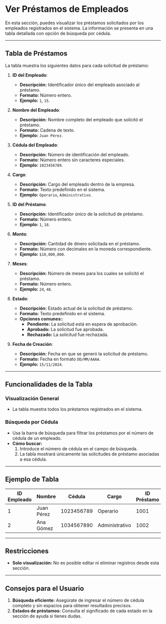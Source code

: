 # **Ver Préstamos de Empleados**

En esta sección, puedes visualizar los préstamos solicitados por los empleados registrados en el sistema. La información se presenta en una tabla detallada con opción de búsqueda por cédula.

---

## Tabla de Préstamos

La tabla muestra los siguientes datos para cada solicitud de préstamo:

1. **ID del Empleado**: 
    - **Descripción:** Identificador único del empleado asociado al préstamo.  
    - **Formato:** Número entero.  
    - **Ejemplo:** `1`, `15`.

2. **Nombre del Empleado**: 
    - **Descripción:** Nombre completo del empleado que solicitó el préstamo.  
    - **Formato:** Cadena de texto.  
    - **Ejemplo:** `Juan Pérez`.

3. **Cédula del Empleado**:  
    - **Descripción:** Número de identificación del empleado.  
    - **Formato:** Número entero sin caracteres especiales.  
    - **Ejemplo:** `1023456789`.

4. **Cargo**:  
    - **Descripción:** Cargo del empleado dentro de la empresa.  
    - **Formato:** Texto predefinido en el sistema.  
    - **Ejemplo:** `Operario`, `Administrativo`.

5. **ID del Préstamo**:
    - **Descripción:** Identificador único de la solicitud de préstamo.  
    - **Formato:** Número entero.  
    - **Ejemplo:** `1`, `18`.

6. **Monto**:
    - **Descripción:** Cantidad de dinero solicitada en el préstamo.  
    - **Formato:** Número con decimales en la moneda correspondiente.  
    - **Ejemplo:** `$10,000,000`.

7. **Meses**:
    - **Descripción:** Número de meses para los cuales se solicitó el préstamo.  
    - **Formato:** Número entero.  
    - **Ejemplo:** `24`, `48`.

8. **Estado**:  
    - **Descripción:** Estado actual de la solicitud de préstamo.  
    - **Formato:** Texto predefinido en el sistema.  
    - **Opciones comunes:**:  
        - **Pendiente:** La solicitud está en espera de aprobación.  
        - **Aprobado:** La solicitud fue aprobada.  
        - **Rechazado:** La solicitud fue rechazada.  

9. **Fecha de Creación**:  
    - **Descripción:** Fecha en que se generó la solicitud de préstamo.  
    - **Formato:** Fecha en formato `DD/MM/AAAA`.  
    - **Ejemplo:** `15/11/2024`.

---

## Funcionalidades de la Tabla

### Visualización General
- La tabla muestra todos los préstamos registrados en el sistema.

### Búsqueda por Cédula
- Usa la barra de búsqueda para filtrar los préstamos por el número de cédula de un empleado.
- **Cómo buscar:**
  1. Introduce el número de cédula en el campo de búsqueda.
  2. La tabla mostrará únicamente las solicitudes de préstamo asociadas a esa cédula.

---

## Ejemplo de Tabla

| ID Empleado | Nombre       | Cédula      | Cargo     | ID Préstamo | Monto        | Meses | Estado     | Fecha de Creación |
|-------------|--------------|-------------|-----------|-------------|--------------|-------|------------|--------------------|
| 1           | Juan Pérez   | 1023456789  | Operario  | 1001        | $5,000,000   | 12    | Aprobado   | 10/10/2024        |
| 2           | Ana Gómez    | 1034567890  | Administrativo    | 1002        | $2,500,000   | 24    | Pendiente  | 12/11/2024        |

---

## Restricciones

- **Solo visualización:** No es posible editar ni eliminar registros desde esta sección.

---

## Consejos para el Usuario

1. **Búsqueda eficiente:** Asegúrate de ingresar el número de cédula completo y sin espacios para obtener resultados precisos.
2. **Estados de préstamos:** Consulta el significado de cada estado en la sección de ayuda si tienes dudas.


